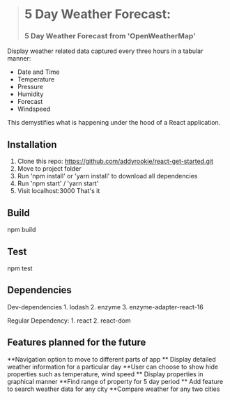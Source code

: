 > # 5 Day Weather Forecast:
>
> ### 5 Day Weather Forecast from 'OpenWeatherMap'

Display weather related data captured every three hours in a tabular manner:

*   Date and Time
*   Temperature
*   Pressure
*   Humidity
*   Forecast
*   Windspeed

This demystifies what is happening under the hood of a React application.


## Installation

1.  Clone this repo: https://github.com/addyrookie/react-get-started.git
2.  Move to project folder
3.  Run 'npm install' or 'yarn install' to download all dependencies
4.  Run 'npm start' / 'yarn start'
5.  Visit localhost:3000
    That's it

## Build
npm build

## Test
npm test

## Dependencies

Dev-dependencies 1. lodash 2. enzyme 3. enzyme-adapter-react-16 

Regular Dependency: 1. react 2. react-dom

## Features planned for the future

**Navigation option to move to different parts of app ** Display detailed weather information for a particular day
**User can choose to show hide properties such as temperature, wind speed ** Display properties in graphical manner
**Find range of property for 5 day period ** Add feature to search weather data for any city
**Compare weather for any two cities 
